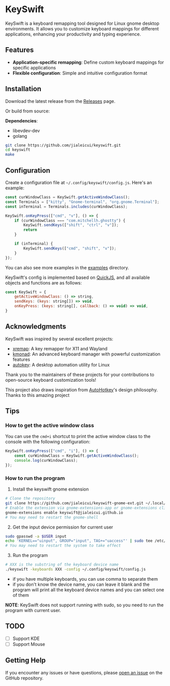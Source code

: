 # KeySwift

KeySwift is a keyboard remapping tool designed for Linux gnome desktop environments. It allows you to customize keyboard mappings for different applications, enhancing your productivity and typing experience.

## Features

- **Application-specific remapping**: Define custom keyboard mappings for specific applications
- **Flexible configuration**: Simple and intuitive configuration format

## Installation

Download the latest release from the [Releases](https://github.com/jialeicui/keyswift/releases) page.

Or build from source:

**Dependencies**:
- libevdev-dev
- golang


```bash
git clone https://github.com/jialeicui/keyswift.git
cd keyswift
make
```

## Configuration

Create a configuration file at `~/.config/keyswift/config.js`. Here's an example:

```js
const curWindowClass = KeySwift.getActiveWindowClass();
const Terminals = ["kitty", "Gnome-terminal", "org.gnome.Terminal"];
const inTerminal = Terminals.includes(curWindowClass);

KeySwift.onKeyPress(["cmd", "v"], () => {
    if (curWindowClass === "com.mitchellh.ghostty") {
        KeySwift.sendKeys(["shift", "ctrl", "v"]);
        return
    }

    if (inTerminal) {
        KeySwift.sendKeys(["cmd", "shift", "v"]);
    }
});
```

You can also see more examples in the [examples](examples) directory.

KeySwift's config is implemented based on [QuickJS](https://bellard.org/quickjs), and all available objects and functions are as follows:

```js
const KeySwift = {
    getActiveWindowClass: () => string,
    sendKeys: (keys: string[]) => void,
    onKeyPress: (keys: string[], callback: () => void) => void,
}
```

## Acknowledgments

KeySwift was inspired by several excellent projects:

- [xremap](https://github.com/xremap/xremap): A key remapper for X11 and Wayland
- [kmonad](https://github.com/kmonad/kmonad): An advanced keyboard manager with powerful customization features
- [autokey](https://github.com/autokey/autokey): A desktop automation utility for Linux

Thank you to the maintainers of these projects for your contributions to open-source keyboard customization tools!

This project also draws inspiration from [AutoHotkey](https://www.autohotkey.com)'s design philosophy. Thanks to this amazing project

## Tips

### How to get the active window class

You can use the `cmd+i` shortcut to print the active window class to the console with the following configuration:

```js
KeySwift.onKeyPress(["cmd", "i"], () => {
    const curWindowClass = KeySwift.getActiveWindowClass();
    console.log(curWindowClass);
});
```
### How to run the program

1. Install the keyswift gnome extension

```bash
# Clone the repository
git clone https://github.com/jialeicui/keyswift-gnome-ext.git ~/.local/share/gnome-shell/extensions/keyswift@jialeicui.github.io
# Enable the extension via gnome-extensions-app or gnome-extensions cli
gnome-extensions enable keyswift@jialeicui.github.io
# You may need to restart the gnome-shell
```

2. Get the input device permission for current user

```bash
sudo gpasswd -a $USER input
echo 'KERNEL=="uinput", GROUP="input", TAG+="uaccess"' | sudo tee /etc/udev/rules.d/input.rules
# You may need to restart the system to take effect
```

3. Run the program

```bash
# XXX is the substring of the keyboard device name
./keyswift -keyboards XXX -config ~/.config/keyswift/config.js
```
- if you have multiple keyboards, you can use comma to separate them
- if you don't know the device name, you can leave it blank and the program will print all the keyboard device names and you can select one of them

**NOTE**: KeySwift does not support running with sudo, so you need to run the program with current user.

## TODO

- [ ] Support KDE
- [ ] Support Mouse

## Getting Help

If you encounter any issues or have questions, please [open an issue](https://github.com/jialeicui/keyswift/issues) on the GitHub repository.
